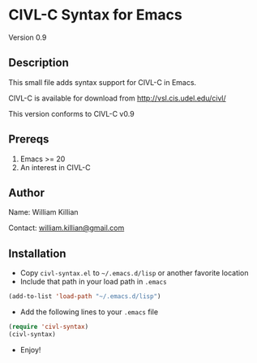 CIVL-C Syntax for Emacs
=======================
Version 0.9

Description
-----------

This small file adds syntax support for CIVL-C in Emacs.

CIVL-C is available for download from http://vsl.cis.udel.edu/civl/

This version conforms to CIVL-C v0.9

Prereqs
-------

1. Emacs >= 20
2. An interest in CIVL-C

Author
------

Name: William Killian

Contact: william.killian@gmail.com

## Installation

* Copy `civl-syntax.el` to `~/.emacs.d/lisp` or another favorite location
* Include that path in your load path in `.emacs`
```lisp
(add-to-list 'load-path "~/.emacs.d/lisp")
```
* Add the following lines to your `.emacs` file
```lisp
(require 'civl-syntax)
(civl-syntax)
```
* Enjoy!
